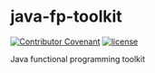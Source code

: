 # java-fp-toolkit

[![Contributor Covenant](https://img.shields.io/badge/Contributor%20Covenant-2.1-4baaaa.svg)](code_of_conduct.md)
[![license](https://img.shields.io/badge/eupl--1.2-EUROPEAN%20UNION%20PUBLIC%20LICENCE%20v.%201.2-informational.svg)](LICENCE.txt)

Java functional programming toolkit
